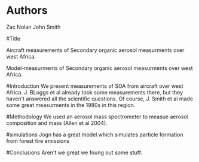 # Authors
Zac Nolan
John Smith

#Title

Aircraft measurements of Secondary organic aerosol measurments over west Africa.

Model-measurments of Secondary organic aerosol measurments over west Africa.


#Introduction
We present measurements of SOA from aircraft over west Africa.
J. BLoggs et al already took some measurements there, but they haven't answered all the scientific questions.
Of course, J. Smith et al made some great measurments in the 1980s in this region.

#Methodology
We used an aerosol mass spectrometer to measue aerosol composition and mass (Allen et al 2004).

#simulations
Jogn has a great model which simulates particle formation from forest fire emissions

#Conclusions
Aren't we great we foung out some stuff.